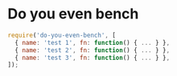 # Do you even bench

```js
require('do-you-even-bench', [
  { name: 'test 1', fn: function() { ... } },
  { name: 'test 2', fn: function() { ... } },
  { name: 'test 3', fn: function() { ... } },
]);

```
